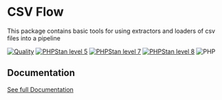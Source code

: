 CSV Flow
===

This package contains basic tools for using extractors and loaders of csv files into a pipeline


[![Quality](https://github.com/php-etl/csv-flow/actions/workflows/quality.yaml/badge.svg)](https://github.com/php-etl/pipeline-contracts/actions/workflows/quality.yaml)
[![PHPStan level 5](https://github.com/php-etl/csv-flow/actions/workflows/phpstan-5.yaml/badge.svg)](https://github.com/php-etl/csv-flow/actions/workflows/phpstan-5.yaml)
[![PHPStan level 7](https://github.com/php-etl/csv-flow/actions/workflows/phpstan-7.yaml/badge.svg)](https://github.com/php-etl/csv-flow/actions/workflows/phpstan-7.yaml)
[![PHPStan level 8](https://github.com/php-etl/csv-flow/actions/workflows/phpstan-8.yaml/badge.svg)](https://github.com/php-etl/csv-flow/actions/workflows/phpstan-8.yaml)
![PHP](https://img.shields.io/packagist/php-v/php-etl/csv-flow)

Documentation
---

[See full Documentation](https://php-etl.github.io/documentation)

